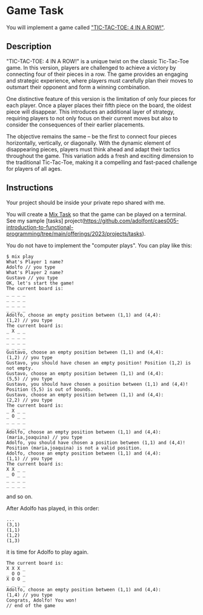 # Game Task

You will implement a game called ["TIC-TAC-TOE: 4 IN A ROW!"](https://emu.edu/gaming-hub/tic-tac-toe).


## Description

"TIC-TAC-TOE: 4 IN A ROW!" is a unique twist on the classic Tic-Tac-Toe game. In this version, players are challenged to achieve a victory by connecting four of their pieces in a row. The game provides an engaging and strategic experience, where players must carefully plan their moves to outsmart their opponent and form a winning combination.

One distinctive feature of this version is the limitation of only four pieces for each player. Once a player places their fifth piece on the board, the oldest piece will disappear. This introduces an additional layer of strategy, requiring players to not only focus on their current moves but also to consider the consequences of their earlier placements.

The objective remains the same – be the first to connect four pieces horizontally, vertically, or diagonally. With the dynamic element of disappearing pieces, players must think ahead and adapt their tactics throughout the game. This variation adds a fresh and exciting dimension to the traditional Tic-Tac-Toe, making it a compelling and fast-paced challenge for players of all ages.


## Instructions

Your project should be inside your private repo shared with me.

You will create a [Mix Task](https://elixirschool.com/en/lessons/intermediate/mix_tasks) so that the game can be played on a terminal. See my sample [tasks] project(https://github.com/adolfont/caes005-introduction-to-functional-programming/tree/main/offerings/2023/projects/tasks).

You do not have to implement the "computer plays". You can play like this:

```
$ mix play
What's Player 1 name?
Adolfo // you type
What's Player 2 name?
Gustavo // you type
OK, let's start the game!
The current board is:
_ _ _ _
_ _ _ _
_ _ _ _
_ _ _ _ 
Adolfo, choose an empty position between (1,1) and (4,4):
(1,2) // you type
The current board is:
_ X _ _
_ _ _ _
_ _ _ _
_ _ _ _ 
Gustavo, choose an empty position between (1,1) and (4,4):
(1,2) // you type
Gustavo, you should have chosen an empty position! Position (1,2) is not empty.
Gustavo, choose an empty position between (1,1) and (4,4):
(5,5) // you type
Gustavo, you should have chosen a position between (1,1) and (4,4)! Position (5,5) is out of bounds.
Gustavo, choose an empty position between (1,1) and (4,4):
(2,2) // you type
The current board is:
_ X _ _
_ O _ _
_ _ _ _
_ _ _ _ 
Adolfo, choose an empty position between (1,1) and (4,4):
(maria,joaquina) // you type
Adolfo, you should have chosen a position between (1,1) and (4,4)! Position (maria,joaquina) is not a valid position.
Adolfo, choose an empty position between (1,1) and (4,4):
(1,1) // you type
The current board is:
X X _ _
_ O _ _
_ _ _ _
_ _ _ _ 
```

and so on.

After Adolfo has played, in this order:
```
...
(3,1)
(1,1)
(1,2)
(1,3)
```

it is time for Adolfo to play again.

```
The current board is:
X X X _
_ O O _
X O O _
_ _ _ _ 
Adolfo, choose an empty position between (1,1) and (4,4):
(1,4) // you type
Congrats, Adolfo! You won!
// end of the game
```


